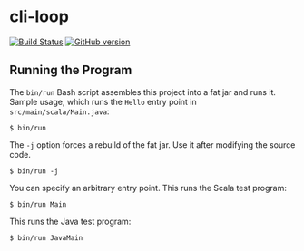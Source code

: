 # cli-loop

[![Build Status](https://travis-ci.org/mslinn/cli-loop.svg?branch=master)](https://travis-ci.org/mslinn/cli-loop)
[![GitHub version](https://badge.fury.io/gh/mslinn%2Fcli-loop.svg)](https://badge.fury.io/gh/mslinn%2Fcli-loop)

## Running the Program
The `bin/run` Bash script assembles this project into a fat jar and runs it.
Sample usage, which runs the `Hello` entry point in `src/main/scala/Main.java`:

```
$ bin/run
```

The `-j` option forces a rebuild of the fat jar.
Use it after modifying the source code.

```
$ bin/run -j
```

You can specify an arbitrary entry point.
This runs the Scala test program:
```
$ bin/run Main
```

This runs the Java test program:
```
$ bin/run JavaMain
```
